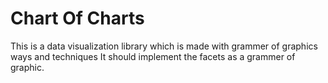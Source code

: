 # Chart Of Charts

This is a data visualization library which is made with grammer of graphics ways and techniques It should implement the facets as a grammer of graphic.
